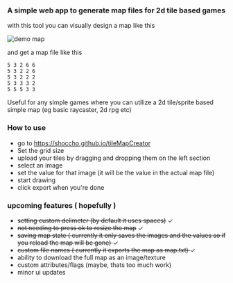 ### A simple web app to generate map files for 2d tile based games

with this tool you can visually design a map like this

![demo map](https://github.com/user-attachments/assets/b5c73c7e-d384-4b3f-8630-eb5842382e0c)

and get a map file like this

```
5 3 2 6 6 
5 3 2 2 6 
5 3 2 2 2 
5 3 3 3 2 
5 5 5 3 3 
```


Useful for any simple games where you can utilize a 2d tile/sprite based simple map (eg basic raycaster, 2d rpg etc)

### How to use
- go to https://shoccho.github.io/tileMapCreator
- Set the grid size
- upload your tiles by dragging and dropping them on the left section
- select an image
- set the value for that image (it will be the value in the actual map file)
- start drawing 
- click export when you're done

### upcoming features ( hopefully )
- <s>setting custom delimeter (by default it uses spaces)</s> ✓
- <s> not needing to press ok to resize the map</s> ✓
- <s> saving map state ( currently it only saves the images and the values so if you reload the map will be gone) </s> ✓
- <s>custom file names ( currently it exports the map as map.txt) </s>  ✓
- ability to download the full map as an image/texture
- custom attributes/flags (maybe, thats too much work)
- minor ui updates
